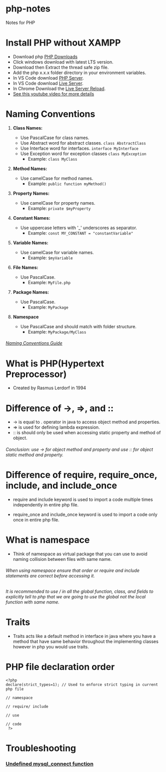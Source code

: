 # php-notes
Notes for PHP

# Install PHP without XAMPP
- Download php [PHP Downloads](https://www.php.net/downloads.php)
- Click windows download with latest LTS version.
- Download then Extract the thread safe zip file.
- Add the php x.x.x folder directory in your environment variables.
- In VS Code download [PHP Server](https://marketplace.visualstudio.com/items?itemName=brapifra.phpserver).
- In VS Code download [Live Server](
https://marketplace.visualstudio.com/items?itemName=ritwickdey.LiveServer).
- In Chrome Download the [Live Server Reload](https://chrome.google.com/webstore/detail/live-server-web-extension/fiegdmejfepffgpnejdinekhfieaogmj).
- [See this youtube video for more details](https://m.youtube.com/watch?v=etgm6WWQmBw)
# Naming Conventions
1. **Class Names:**
   - Use PascalCase for class names.
   - Use Abstract word for abstract classes. `class AbstractClass`
   - Use Interface word for interfaces. `interface MyInterface`
   - Use Exception word for exception classes `class MyException`
     - Example: `class MyClass`

3. **Method Names:**
   - Use camelCase for method names.
     - Example: `public function myMethod()`

4. **Property Names:**
   - Use camelCase for property names.
     - Example: `private $myProperty`

5. **Constant Names:**
   - Use uppercase letters with '_' underscores as separator.
     - Example: `const MY_CONSTANT = "constantVariable"`

6. **Variable Names:**
   - Use camelCase for variable names.
     - Example: `$myVariable`
      
7. **File Names:**
   - Use PascalCase.
     - Example: `MyFile.php`
      
8. **Package Names:**
   - Use PascalCase.
     - Example: `MyPackage`

9. **Namespace**
   - Use PascalCase and should match with folder structure.
     - Example: `MyPackage/MyClass`
     
###### [Naming Conventions Guide](https://flowframework.readthedocs.io/en/stable/TheDefinitiveGuide/PartV/CodingGuideLines/PHP.html)
       
# What is PHP(Hypertext Preprocessor)
- Created by Rasmus Lerdorf in 1994

# Difference of ->, =>, and ::
- -> is equal to . operator in java to access object method and properties.
- => is used for defining lambda expression.
- :: is should only be used when accessing static property and method of object.

###### Conclusion: use -> for object method and property and use :: for object static method and property.

# Difference of require, require_once, include, and include_once
- require and include keyword is used to import a code multiple times independently in entire php file.

- require_once and include_once keyword is used to import a code only once in entire php file.

# What is namespace
- Think of namespace as virtual package that you can use to avoid naming collision between files with same name.

###### When using namespace ensure that order or require and include statements are correct before accessing it.
###### It is recommended to use / in all the global function, class, and fields to explicitly tell to php that we are going to use the global not the local function with same name.

# Traits
- Traits acts like a default method in interface in java where you have a method that have same behavior throughout the implementing classes however in php you would use traits.

# PHP file declaration order
```
<?php
declare(strict_types=1); // Used to enforce strict typing in current php file

// namespace

// require/ include

// use

// code
 ?>
```
# Troubleshooting
### [Undefined mysql_connect function](https://www.youtube.com/watch?v=h3TXzgsMVQ4)
